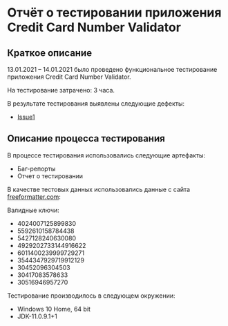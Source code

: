 # Отчёт о тестировании приложения Credit Card Number Validator

## Краткое описание

13.01.2021 – 14.01.2021 было проведено функциональное тестирование приложения Credit Card Number Validator.

На тестирование затрачено: 3 часа.

В результате тестирования выявлены следующие дефекты:

*  [Issue1]( https://github.com/verakirillova/java_1_2/issues/1)

## Описание процесса тестирования

В процессе тестирования использовались следующие артефакты:

* Баг-репорты
* Отчет о тестировании

В качестве тестовых данных использовались данные с сайта [freeformatter.com]( https://www.freeformatter.com/credit-card-number-generator-validator.html):

Валидные ключи:

* 4024007125899830
* 5592610158784438
* 5427128240630080
* 4929202733144916622 
* 6011400239999729271
* 3544347929719912129
* 30452096304503
* 30417083578633
* 30516946957270

Тестирование производилось в следующем окружении:

* Windows 10 Home, 64 bit
* JDK-11.0.9.1+1
